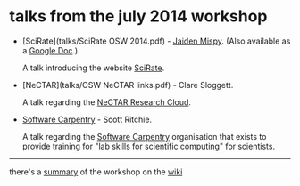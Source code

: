 talks from the july 2014 workshop
==

 * [SciRate](talks/SciRate OSW 2014.pdf) - [Jaiden Mispy](https://mispy.me/).
 (Also available as a [Google Doc](https://docs.google.com/presentation/d/1QMTtk2nDo_ldDcGUVIc5AuFs2Mx84n0KaYgDsoI93xw/edit#slide=id.p).)

   A talk introducing the website [SciRate](https://scirate.com).

 * [NeCTAR](talks/OSW NeCTAR links.pdf) - Clare Sloggett.
   
   A talk regarding the [NeCTAR Research Cloud](http://www.nectar.org.au).

 * [Software Carpentry](talks/SWC-OPS-2014.pdf) - Scott Ritchie.
   
   A talk regarding the [Software Carpentry](http://software-carpentry.org)
   organisation that exists to provide training for "lab skills for scientific
   computing" for scientists.

***

there's a [summary](https://github.com/OpenScienceWorkshops/osw-material/wiki/Summary-of-the-July-2014-Melbourne-Open-Science-Workshop) of the workshop on the [wiki](https://github.com/OpenScienceWorkshops/osw-material/wiki)
